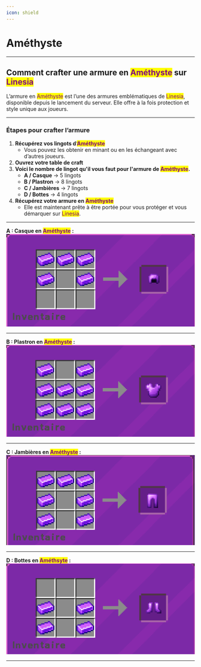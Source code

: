 ```yaml
---
icon: shield
---
```


# Améthyste

***

## Comment crafter une armure en <mark style="color:purple;">Améthyste</mark> sur <mark style="color:purple;">Linesia</mark>

L’armure en <mark style="color:purple;">Améthyste</mark> est l’une des armures emblématiques de <mark style="color:purple;">Linesia</mark>, disponible depuis le lancement du serveur. Elle offre à la fois protection et style unique aux joueurs.

***

### Étapes pour crafter l’armure

1. **Récupérez vos lingots d’**<mark style="color:purple;">**Améthyste**</mark>
   * Vous pouvez les obtenir en minant ou en les échangeant avec d’autres joueurs.
2. **Ouvrez votre table de craft**
3. **Voici le nombre de lingot qu'il vous faut pour l'armure de&#x20;**<mark style="color:purple;">**Améthyste**</mark>**.**
   * **A / Casque** → 5 lingots
   * **B / Plastron** → 8 lingots
   * **C / Jambières** → 7 lingots
   * **D / Bottes** → 4 lingots
4. **Récupérez votre armure en&#x20;**<mark style="color:purple;">**Améthyste**</mark>
   * Elle est maintenant prête à être portée pour vous protéger et vous démarquer sur <mark style="color:purple;">Linesia</mark>.

***

**A : Casque en&#x20;**<mark style="color:purple;">**Améthyste**</mark>**&#x20;:**\
![](../../.gitbook/assets/image.png)

***

**B : Plastron en&#x20;**<mark style="color:purple;">**Améthyste**</mark>**&#x20;:**\
![](<../../.gitbook/assets/image (1).png>)

***

**C : Jambières en&#x20;**<mark style="color:purple;">**Améthyste**</mark>**&#x20;:**\
![](<../../.gitbook/assets/image (2).png>)

***

**D : Bottes en&#x20;**<mark style="color:purple;">**Améthsyte**</mark>**&#x20;:**\
![](<../../.gitbook/assets/image (3).png>)

***
